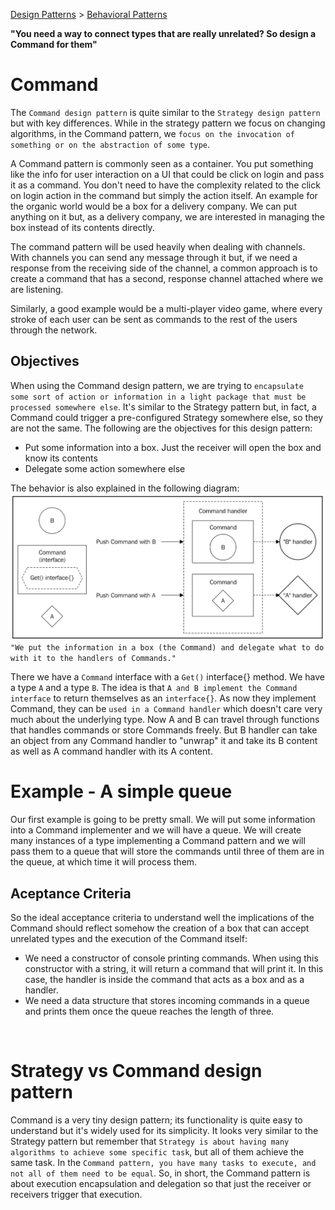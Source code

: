 [Design Patterns](../../README.md) > [Behavioral Patterns](../README.md)

**"You need a way to connect types that are really unrelated? So design a Command for them"**

# Command
The `Command design pattern` is quite similar to the `Strategy design pattern` but with key differences. While in the strategy pattern we focus on changing algorithms, in the Command pattern, we `focus on the invocation of something or on the abstraction of some type`.

A Command pattern is commonly seen as a container. You put something like the info for user interaction on a UI that could be click on login and pass it as a command. You don't need to have the complexity related to the click on login action in the command but simply the action itself.
An example for the organic world would be a box for a delivery company. We can put anything on it but, as a delivery company, we are interested in managing the box instead of its contents directly.

The command pattern will be used heavily when dealing with channels. With channels you can send any message through it but, if we need a response from the receiving side of the channel, a common approach is to create a command that has a second, response channel attached where we are listening.

Similarly, a good example would be a multi-player video game, where every stroke of each user can be sent as commands to the rest of the users through the network.

## Objectives
When using the Command design pattern, we are trying to `encapsulate some sort of action or information in a light package that must be processed somewhere else`. It's similar to the Strategy pattern but, in fact, a Command could trigger a pre-configured Strategy somewhere else, so they are not the same. The following are the objectives for this design pattern:

- Put some information into a box. Just the receiver will open the box and know its contents
- Delegate some action somewhere else

The behavior is also explained in the following diagram:
![command-diagram](../../docs/command-diagram.png)
`"We put the information in a box (the Command) and delegate what to do with it to the handlers of Commands."`

There we have a `Command` interface with a `Get()` interface{} method. We have a type `A` and a type `B`. The idea is that `A and B implement the Command interface` to return themselves as an ```interface{}```. As now they implement Command, they can be `used in a Command handler` which doesn't care very much about the underlying type. Now A and B can travel through functions that handles commands or store Commands freely. But B handler can take an object from any Command handler to "unwrap" it and take its B content as well as A command handler with its A content.


# Example - A simple queue

Our first example is going to be pretty small. We will put some information into a Command implementer and we will have a queue. We will create many instances of a type implementing a Command pattern and we will pass them to a queue that will store the commands until three of them are in the queue, at which time it will process them.

## Aceptance Criteria
So the ideal acceptance criteria to understand well the implications of the Command should reflect somehow the creation of a box that can accept unrelated types and the execution of the Command itself:
- We need a constructor of console printing commands. When using this constructor with a string, it will return a command that will print it. In this case, the handler is inside the command that acts as a box and as a handler.
- We need a data structure that stores incoming commands in a queue and prints them once the queue reaches the length of three.

<br>

# Strategy vs Command design pattern
Command is a very tiny design pattern; its functionality is quite easy to understand but it's widely used for its simplicity. It looks very similar to the Strategy pattern but remember that `Strategy is about having many algorithms to achieve some specific task`, but all of them achieve the same task. In the `Command pattern, you have many tasks to execute, and not all of them need to be equal`.
So, in short, the Command pattern is about execution encapsulation and delegation so that just the receiver or receivers trigger that execution.